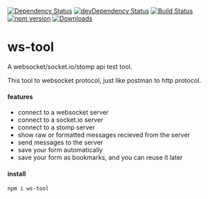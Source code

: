 [![Dependency Status](https://david-dm.org/plantain-00/ws-tool.svg)](https://david-dm.org/plantain-00/ws-tool)
[![devDependency Status](https://david-dm.org/plantain-00/ws-tool/dev-status.svg)](https://david-dm.org/plantain-00/ws-tool#info=devDependencies)
[![Build Status](https://travis-ci.org/plantain-00/ws-tool.svg?branch=master)](https://travis-ci.org/plantain-00/ws-tool)
[![npm version](https://badge.fury.io/js/ws-tool.svg)](https://badge.fury.io/js/ws-tool)
[![Downloads](https://img.shields.io/npm/dm/ws-tool.svg)](https://www.npmjs.com/package/ws-tool)

# ws-tool

A websocket/socket.io/stomp api test tool.

This tool to websocket protocol, just like postman to http protocol.

#### features

+ connect to a websocket server
+ connect to a socket.io server
+ connect to a stomp server
+ show raw or formatted messages recieved from the server
+ send messages to the server
+ save your form automatically
+ save your form as bookmarks, and you can reuse it later

#### install

`npm i ws-tool`
